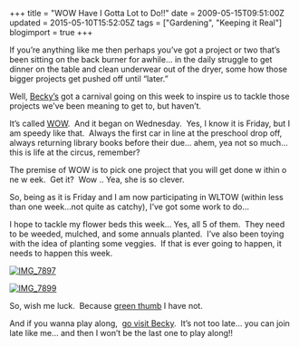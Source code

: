 +++
title = "WOW Have I Gotta Lot to Do!!"
date = 2009-05-15T09:51:00Z
updated = 2015-05-10T15:52:05Z
tags = ["Gardening", "Keeping it Real"]
blogimport = true 
+++

If you’re anything like me then perhaps you’ve got a project or two that’s been sitting on the back burner for awhile… in the daily struggle to get dinner on the table and clean underwear out of the dryer, some how those bigger projects get pushed off until “later.”

Well, [Becky’s](http://everydaybecky.blogspot.com/2009/05/time-to-wow-again.html) got a carnival going on this week to inspire us to tackle those projects we’ve been meaning to get to, but haven’t. 

It’s called [WOW](http://everydaybecky.blogspot.com/2009/05/time-to-wow-again.html).&#160; And it began on Wednesday.&#160; Yes, I know it is Friday, but I am speedy like that.&#160; Always the first car in line at the preschool drop off, always returning library books before their due… ahem, yea not so much…this is life at the circus, remember? 

The premise of WOW is to pick one project that you will get done 
w
ithin 
o
ne 
w
eek.&#160; Get it?&#160; 
Wow
.. Yea, she is so clever.&#160;&#160;&#160; 

So, being as it is Friday and I am now participating in WLTOW (within less than one week…not quite as catchy), I’ve got some work to do…

I hope to tackle my flower beds this week… Yes, all 5 of them.&#160; They need&#160; to be weeded, mulched, and some annuals planted.&#160; I’ve also been toying with the idea of planting some veggies.&#160; If that is ever going to happen, it needs to happen this week.&#160; 

[![IMG_7897](https://latc.s3.amazonaws.com/wp-content/uploads/2009/05/img-7897-thumb.jpg "IMG_7897")](https://latc.s3.amazonaws.com/wp-content/uploads/2009/05/img-7897.jpg) 

[![IMG_7899](https://latc.s3.amazonaws.com/wp-content/uploads/2009/05/img-7899-thumb.jpg "IMG_7899")](https://latc.s3.amazonaws.com/wp-content/uploads/2009/05/img-7899.jpg) 

So, wish me luck.&#160; Because [green thumb](http://lifeatthecircus.com/2008/03/31/my-not-so-green-thumb/) I have not.&#160; 

And if you wanna play along,&#160; [go visit Becky](http://everydaybecky.blogspot.com/2009/05/time-to-wow-again.html).&#160; It’s not too late… you can join late like me… and then I won’t be the last one to play along!!
